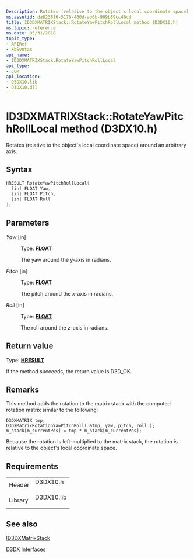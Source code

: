 ```yaml
---
Description: Rotates (relative to the object's local coordinate space) around an arbitrary axis.
ms.assetid: da023816-5176-460d-ab6b-909b89cc46cd
title: ID3DXMATRIXStack::RotateYawPitchRollLocal method (D3DX10.h)
ms.topic: reference
ms.date: 05/31/2018
topic_type: 
- APIRef
- kbSyntax
api_name: 
- ID3DXMATRIXStack.RotateYawPitchRollLocal
api_type: 
- COM
api_location: 
- D3DX10.lib
- D3DX10.dll
---
```


# ID3DXMATRIXStack::RotateYawPitchRollLocal method (D3DX10.h)

Rotates (relative to the object's local coordinate space) around an arbitrary axis.

## Syntax


```C++
HRESULT RotateYawPitchRollLocal(
  [in] FLOAT Yaw,
  [in] FLOAT Pitch,
  [in] FLOAT Roll
);
```



## Parameters

<dl> <dt>

*Yaw* \[in\]
</dt> <dd>

Type: **[**FLOAT**](../winprog/windows-data-types.md)**

The yaw around the y-axis in radians.

</dd> <dt>

*Pitch* \[in\]
</dt> <dd>

Type: **[**FLOAT**](../winprog/windows-data-types.md)**

The pitch around the x-axis in radians.

</dd> <dt>

*Roll* \[in\]
</dt> <dd>

Type: **[**FLOAT**](../winprog/windows-data-types.md)**

The roll around the z-axis in radians.

</dd> </dl>

## Return value

Type: **[**HRESULT**](https://msdn.microsoft.com/library/Bb401631(v=MSDN.10).aspx)**

If the method succeeds, the return value is D3D\_OK.

## Remarks

This method adds the rotation to the matrix stack with the computed rotation matrix similar to the following:


```
D3DXMATRIX tmp;
D3DXMatrixRotationYawPitchRoll( &tmp, yaw, pitch, roll );
m_stack[m_currentPos] = tmp * m_stack[m_currentPos];
```



Because the rotation is left-multiplied to the matrix stack, the rotation is relative to the object's local coordinate space.

## Requirements



|                    |                                                                                       |
|--------------------|---------------------------------------------------------------------------------------|
| Header<br/>  | <dl> <dt>D3DX10.h</dt> </dl>   |
| Library<br/> | <dl> <dt>D3DX10.lib</dt> </dl> |



## See also

<dl> <dt>

[ID3DXMatrixStack](d3d10-id3dxmatrixstack.md)
</dt> <dt>

[D3DX Interfaces](d3d10-graphics-reference-d3dx10-interfaces.md)
</dt> </dl>

 

 
